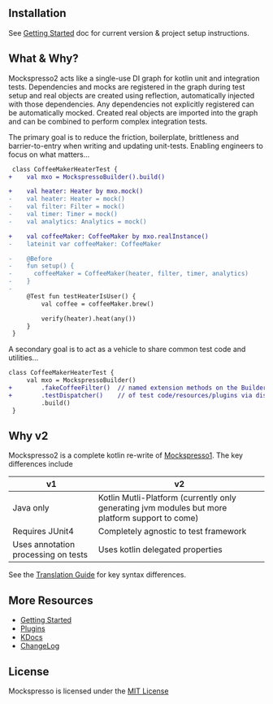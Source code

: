 ## Installation
See [Getting Started](GETTING_STARTED.md) doc for current version & project setup instructions.

## What & Why?
Mockspresso2 acts like a single-use DI graph for kotlin unit and integration tests. Dependencies and mocks are registered in the graph during test setup and real objects are created using reflection, automatically injected with those dependencies. Any dependencies not explicitly registered can be automatically mocked. Created real objects are imported into the graph and can be combined to perform complex integration tests.

The primary goal is to reduce the friction, boilerplate, brittleness and barrier-to-entry when writing and updating unit-tests. Enabling engineers to focus on what matters...

```diff
 class CoffeeMakerHeaterTest {
+    val mxo = MockspressoBuilder().build()

+    val heater: Heater by mxo.mock()
-    val heater: Heater = mock()
-    val filter: Filter = mock()
-    val timer: Timer = mock()
-    val analytics: Analytics = mock()

+    val coffeeMaker: CoffeeMaker by mxo.realInstance()
-    lateinit var coffeeMaker: CoffeeMaker

-    @Before
-    fun setup() {
-      coffeeMaker = CoffeeMaker(heater, filter, timer, analytics)
-    }
-
     @Test fun testHeaterIsUser() {
         val coffee = coffeeMaker.brew()

         verify(heater).heat(any())
     }
 }
```

A secondary goal is to act as a vehicle to share common test code and utilities...

```diff
class CoffeeMakerHeaterTest {
     val mxo = MockspressoBuilder()
+        .fakeCoffeeFilter()  // named extension methods on the Builder allows for simple sharing
+        .testDispatcher()    // of test code/resources/plugins via discoverable composition
         .build()
 }
```


## Why v2
Mockspresso2 is a complete kotlin re-write of [Mockspresso1](https://episode6.github.io/mockspresso). The key differences include

| v1 | v2 |
| - | - |
| Java only | Kotlin Mutli-Platform (currently only generating jvm modules but more platform support to come) |
| Requires JUnit4 | Completely agnostic to test framework |
| Uses annotation processing on tests | Uses kotlin delegated properties |

See the [Translation Guide](TRANSLATION_GUIDE.md) for key syntax differences.


## More Resources

- [Getting Started](GETTING_STARTED.md)
- [Plugins](PLUGINS.md)
- [KDocs](dokka/)
- [ChangeLog](CHANGELOG.md)

## License

Mockspresso is licensed under the [MIT License](https://github.com/episode6/mockspresso2/blob/master/LICENSE)
